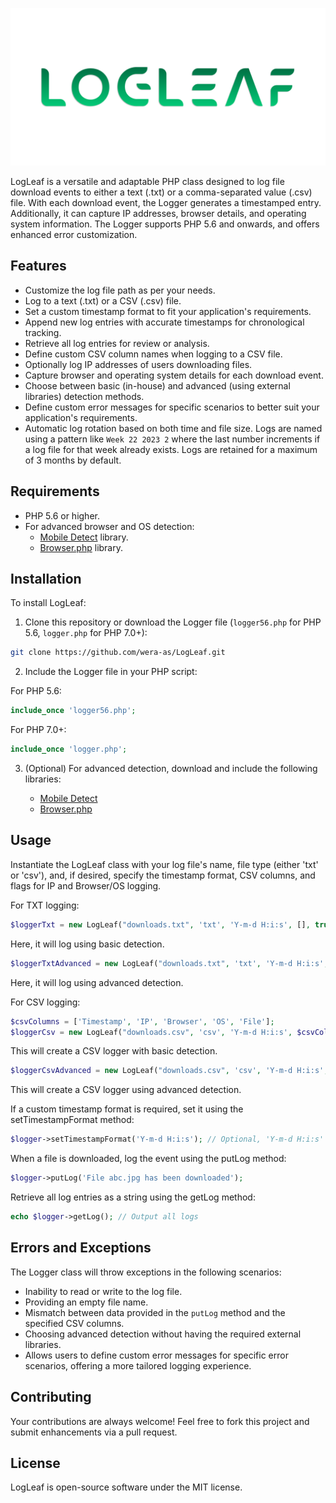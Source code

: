![LogLeaf Logo](https://raw.githubusercontent.com/wera-as/LogLeaf/644fcc23cdc930a0dfc750ab42bd6b3bfe14c7dd/img/logleaf_logo.svg)

LogLeaf is a versatile and adaptable PHP class designed to log file download events to either a text (.txt) or a comma-separated value (.csv) file. With each download event, the Logger generates a timestamped entry. Additionally, it can capture IP addresses, browser details, and operating system information. The Logger supports PHP 5.6 and onwards, and offers enhanced error customization.
## Features

- Customize the log file path as per your needs.
- Log to a text (.txt) or a CSV (.csv) file.
- Set a custom timestamp format to fit your application's requirements.
- Append new log entries with accurate timestamps for chronological tracking.
- Retrieve all log entries for review or analysis.
- Define custom CSV column names when logging to a CSV file.
- Optionally log IP addresses of users downloading files.
- Capture browser and operating system details for each download event.
- Choose between basic (in-house) and advanced (using external libraries) detection methods.
- Define custom error messages for specific scenarios to better suit your application's requirements.
- Automatic log rotation based on both time and file size. Logs are named using a pattern like `Week 22 2023 2` where the last number increments if a log file for that week already exists. Logs are retained for a maximum of 3 months by default.

## Requirements

- PHP 5.6 or higher.
- For advanced browser and OS detection:
  - [Mobile Detect](https://github.com/serbanghita/Mobile-Detect) library.
  - [Browser.php](https://github.com/cbschuld/Browser.php) library.

## Installation

To install LogLeaf:

1. Clone this repository or download the Logger file (`logger56.php` for PHP 5.6, `logger.php` for PHP 7.0+):

```bash
git clone https://github.com/wera-as/LogLeaf.git
```

2. Include the Logger file in your PHP script:

For PHP 5.6:

```php
include_once 'logger56.php';
```

For PHP 7.0+:

```php
include_once 'logger.php';
```

3. (Optional) For advanced detection, download and include the following libraries:

   - [Mobile Detect](https://github.com/serbanghita/Mobile-Detect)
   - [Browser.php](https://github.com/cbschuld/Browser.php)

## Usage

Instantiate the LogLeaf class with your log file's name, file type (either 'txt' or 'csv'), and, if desired, specify the timestamp format, CSV columns, and flags for IP and Browser/OS logging.

For TXT logging:

```php
$loggerTxt = new LogLeaf("downloads.txt", 'txt', 'Y-m-d H:i:s', [], true, true, false);
```

Here, it will log using basic detection.

```php
$loggerTxtAdvanced = new LogLeaf("downloads.txt", 'txt', 'Y-m-d H:i:s', [], true, true, true, 'path/to/MobileDetect.php', 'path/to/Browser.php');
```

Here, it will log using advanced detection.

For CSV logging:

```php
$csvColumns = ['Timestamp', 'IP', 'Browser', 'OS', 'File'];
$loggerCsv = new LogLeaf("downloads.csv", 'csv', 'Y-m-d H:i:s', $csvColumns, true, true, false);
```

This will create a CSV logger with basic detection.

```php
$loggerCsvAdvanced = new LogLeaf("downloads.csv", 'csv', 'Y-m-d H:i:s', $csvColumns, true, true, true, 'path/to/MobileDetect.php', 'path/to/Browser.php');
```

This will create a CSV logger using advanced detection.

If a custom timestamp format is required, set it using the setTimestampFormat method:

```php
$logger->setTimestampFormat('Y-m-d H:i:s'); // Optional, 'Y-m-d H:i:s' is the default
```

When a file is downloaded, log the event using the putLog method:

```php
$logger->putLog('File abc.jpg has been downloaded');
```

Retrieve all log entries as a string using the getLog method:

```php
echo $logger->getLog(); // Output all logs
```

## Errors and Exceptions

The Logger class will throw exceptions in the following scenarios:

- Inability to read or write to the log file.
- Providing an empty file name.
- Mismatch between data provided in the `putLog` method and the specified CSV columns.
- Choosing advanced detection without having the required external libraries.
- Allows users to define custom error messages for specific error scenarios, offering a more tailored logging experience.

## Contributing

Your contributions are always welcome! Feel free to fork this project and submit enhancements via a pull request.

## License

LogLeaf is open-source software under the MIT license.